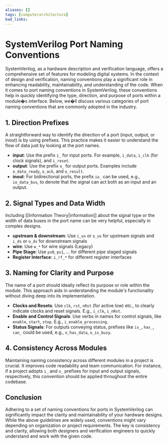 ```yaml
---
aliases: []
tags: [computerarchitecture]
bad_links:
---
```

# SystemVerilog Port Naming Conventions

SystemVerilog, as a hardware description and verification language, offers a comprehensive set of features for modeling digital systems. In the context of design and verification, naming conventions play a significant role in enhancing readability, maintainability, and understanding of the code. When it comes to port naming conventions in SystemVerilog, these conventions help in quickly identifying the type, direction, and purpose of ports within a module�s interface. Below, we�ll discuss various categories of port naming conventions that are commonly adopted in the industry.

## 1. Direction Prefixes

A straightforward way to identify the direction of a port (input, output, or inout) is by using prefixes. This practice makes it easier to understand the flow of data just by looking at the port names.

- **input**: Use the prefix `i_` for input ports. For example, `i_data`, `i_clk` (for clock signals), and `i_reset`.
- **output**: Use the prefix `o_` for output ports. Examples include `o_data_ready`, `o_ack`, and `o_result`.
- **inout**: For bidirectional ports, the prefix `io_` can be used, e.g., `io_data_bus`, to denote that the signal can act both as an input and an output.

## 2. Signal Types and Data Width

Including [[Information Theory|information]] about the signal type or the width of data buses in the port name can be very helpful, especially in complex designs.

- **upstream & downstream**: Use `i_us` or `o_us` for upstream signals and `i_ds` or `o_ds` for downstream signals
- **wire**: Use `w_*` for wire signals (Legacy)
- **Pipe Stage**: Use `ps0`, `ps1`, … for different pipe staged signals
- **Register Interface**: `i_rf_*` for different register interfaces

## 3. Naming for Clarity and Purpose

The name of a port should ideally reflect its purpose or role within the module. This approach aids in understanding the module's functionality without diving deep into its implementation.

- **Clocks and Resets**: Use `clk`, `rst`, `nRst` (for active low) etc., to clearly indicate clocks and reset signals. E.g., `i_clk`, `i_nRst`.
- **Enable and Control Signals**: Use verbs in names for control signals, like `enable`, `start`, `stop`. E.g., `i_enable_processing`.
- **Status Signals**: For outputs conveying status, prefixes like `is_`, `has_`, `can_` could be used, e.g., `o_has_data`, `o_is_busy`.

## 4. Consistency Across Modules

Maintaining naming consistency across different modules in a project is crucial. It improves code readability and team communication. For instance, if a project adopts `i_` and `o_` prefixes for input and output signals, respectively, this convention should be applied throughout the entire codebase.

## Conclusion

Adhering to a set of naming conventions for ports in SystemVerilog can significantly impact the clarity and maintainability of your hardware designs. While the above guidelines are widely used, conventions might vary depending on organization or project requirements. The key is consistency and clarity, allowing both designers and verification engineers to quickly understand and work with the given code.